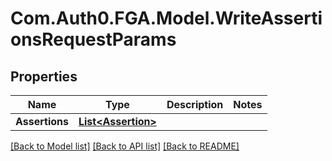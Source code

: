 # Com.Auth0.FGA.Model.WriteAssertionsRequestParams

## Properties

Name | Type | Description | Notes
------------ | ------------- | ------------- | -------------
**Assertions** | [**List&lt;Assertion&gt;**](Assertion.md) |  | 

[[Back to Model list]](../README.md#models) [[Back to API list]](../README.md#api-endpoints) [[Back to README]](../README.md)

